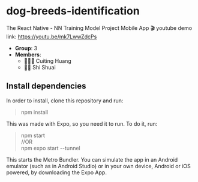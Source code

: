 # dog-breeds-identification

The React Native - NN Training Model Project Mobile App
🎬 youtube demo link: https://youtu.be/mk7LwwZdcPs

- **Group**: 3
- **Members**:
  - 🧙🏻‍♀️ Cuiting Huang 
  - 🧙‍♂️ Shi Shuai 

## Install dependencies
In order to install, clone this repository and run:
> npm install  

This was made with Expo, so you need it to run. To do it, run:
> npm start  
 //OR  
> npm expo start --tunnel

This starts the Metro Bundler. You can simulate the app in an Android emulator (such as in Android Studio) or in your own device, Android or iOS powered, by downloading the Expo App.
